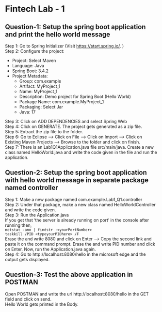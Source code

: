 # Fintech Lab - 1
## Question-1: Setup the spring boot application and print the hello world message
Step 1: Go to Spring Initializer (Visit https://start.spring.io/. )<br>
Step 2: Configure the project:
* Project: Select Maven
* Language: Java
* Spring Boot: 3.4.2
* Project Metadata:
  * Group: com.example
  * Artifact: MyProject_1
  * Name: MyProject_1
  * Description: Demo project for Spring Boot (Hello World)
  * Package Name: com.example.MyProject_1
  * Packaging: Select Jar
  * Java: 17 <br>

Step 3: Click on ADD DEPENDENCIES and select Spring Web <br>
Step 4: Click on GENERATE. The project gets generated as a zip file. <br>
Step 5: Extract the zip file to the folder. <br>
Step 6: Go to Eclipse —> Click on File —> Click on Import —> Click on Existing Maven Projects —> Browse to the folder and click on finish. <br>
Step 7: There is an Lab1Q1Application.java file src/main/java. Create a new class named HelloWorld.java and write the code given in the file and run the application. <br>

## Question-2: Setup the spring boot application with hello world message in separate package named controller
Step 1: Make a new package named com.example.Lab1_Q1.controller <br>
Step 2: Under that package, make a new class named HelloWorldController and write the code given. <br>
Step 3: Run the Application.java <br>
        If you get that ‘the server is already running on port’ in the console after running then, <br>
       	``` netstat -ano | findstr :<yourPortNumber> ``` <br>
	``` taskkill /PID <typeyourPIDhere> /F ``` <br>
        Erase the <yourPortNumber> and write 8080 and click on Enter —> Copy the second link and paste it on the command prompt. Erase the <typeyourPIDhere> and   write PID number and click on Enter. Now, run the Application.java again.<br>
Step 4: Go to http://localhost:8080/hello in the microsoft edge and the output gets displayed.

## Question-3: Test the above application in POSTMAN
Open POSTMAN and write the url http://localhost:8080/hello in the GET field and click on send. <br>
Hello World gets printed in the Body.
